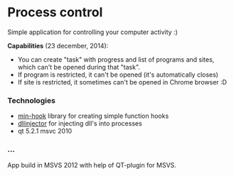 # Process control
Simple application for controlling your computer activity :)

**Capabilities** (23 december, 2014):
* You can create "task" with progress and list of programs and sites, which can't be opened during that "task".
* If program is restricted, it can't be opened (it's automatically closes)
* If site is restricted, it sometimes can't be opened in Chrome browser :D

### Technologies
* [min-hook][mh] library for creating simple function hooks
* [dllinjector][di] for injecting dll's into processes
* qt 5.2.1 msvc 2010

### ...
App build in MSVS 2012 with help of QT-plugin for MSVS.

[mh]: http://www.codeproject.com/Articles/44326/MinHook-The-Minimalistic-x-x-API-Hooking-Libra
[di]: https://github.com/OpenSecurityResearch/dllinjector
